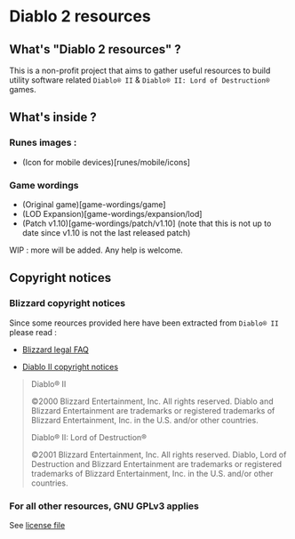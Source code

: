# Diablo 2 resources

## What's "Diablo 2 resources" ?
This is a non-profit project that aims to gather useful resources to build utility software related  `Diablo® II` & `Diablo® II: Lord of Destruction®` games.

## What's inside ?

### Runes images :
- (Icon for mobile devices)[runes/mobile/icons]

### Game wordings

- (Original game)[game-wordings/game]
- (LOD Expansion)[game-wordings/expansion/lod]
- (Patch v1.10)[game-wordings/patch/v1.10] (note that this is not up to date since v1.10 is not the last released patch)


WIP : more will be added. Any help is welcome.

## Copyright notices
### Blizzard copyright notices
Since some reources provided here have been extracted from `Diablo® II` please read :
- [Blizzard legal FAQ](http://us.blizzard.com/en-us/company/about/legal-faq.html)

- [Diablo II copyright notices](http://us.blizzard.com/en-us/company/about/copyrightnotices.html)

> Diablo® II
>
> ©2000 Blizzard Entertainment, Inc. All rights reserved.
> Diablo and Blizzard Entertainment are trademarks or registered trademarks of Blizzard
> Entertainment, Inc. in the U.S. and/or other countries.
>
> Diablo® II: Lord of Destruction®
>
> ©2001 Blizzard Entertainment, Inc. All rights reserved.
> Diablo, Lord of Destruction and Blizzard Entertainment are trademarks or registered
> trademarks of Blizzard Entertainment, Inc. in the U.S. and/or other countries.

### For all other resources, GNU GPLv3 applies

See [license file](LICENSE)
